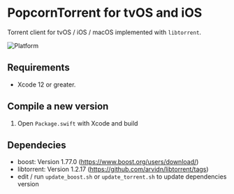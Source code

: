 # PopcornTorrent for tvOS and iOS

Torrent client for tvOS / iOS / macOS implemented with `libtorrent`.

![Platform](http://img.shields.io/badge/platform-macOS%20%7C%20iOS%20%7C%20tvOS-lightgrey.svg?style=flat)

## Requirements

- Xcode 12 or greater.

## Compile a new version

1. Open `Package.swift` with Xcode and build


## Dependecies

- boost: Version 1.77.0 (https://www.boost.org/users/download/)
- libtorrent: Version 1.2.17 (https://github.com/arvidn/libtorrent/tags)
- edit / run `update_boost.sh` or `update_torrent.sh` to update dependencies version
